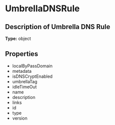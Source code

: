 # UmbrellaDNSRule

## Description of Umbrella DNS Rule

**Type:** object

## Properties
* localByPassDomain
* metadata
* isDNSCryptEnabled
* umbrellaTag
* idleTimeOut
* name
* description
* links
* id
* type
* version

